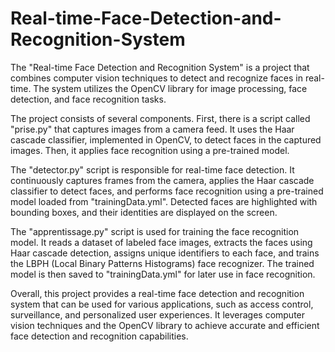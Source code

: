 # Real-time-Face-Detection-and-Recognition-System
The "Real-time Face Detection and Recognition System" is a project that combines computer vision techniques to detect and recognize faces in real-time. The system utilizes the OpenCV library for image processing, face detection, and face recognition tasks.

The project consists of several components. First, there is a script called "prise.py" that captures images from a camera feed. It uses the Haar cascade classifier, implemented in OpenCV, to detect faces in the captured images. Then, it applies face recognition using a pre-trained model.

The "detector.py" script is responsible for real-time face detection. It continuously captures frames from the camera, applies the Haar cascade classifier to detect faces, and performs face recognition using a pre-trained model loaded from "trainingData.yml". Detected faces are highlighted with bounding boxes, and their identities are displayed on the screen.

The "apprentissage.py" script is used for training the face recognition model. It reads a dataset of labeled face images, extracts the faces using Haar cascade detection, assigns unique identifiers to each face, and trains the LBPH (Local Binary Patterns Histograms) face recognizer. The trained model is then saved to "trainingData.yml" for later use in face recognition.

Overall, this project provides a real-time face detection and recognition system that can be used for various applications, such as access control, surveillance, and personalized user experiences. It leverages computer vision techniques and the OpenCV library to achieve accurate and efficient face detection and recognition capabilities.
